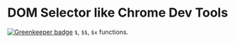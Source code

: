 # DOM Selector like Chrome Dev Tools

[![Greenkeeper badge](https://badges.greenkeeper.io/3846masa/selector-like-chrome-dev.svg)](https://greenkeeper.io/)
``$``, ``$$``, ``$x`` functions.
